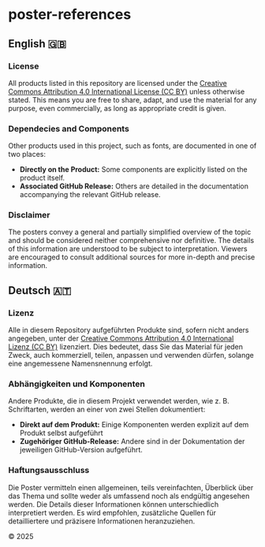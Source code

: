 # poster-references

## English 🇬🇧 

### License
All products listed in this repository are licensed under the [Creative Commons Attribution 4.0 International License (CC BY)](https://creativecommons.org/licenses/by/4.0/) unless otherwise stated. This means you are free to share, adapt, and use the material for any purpose, even commercially, as long as appropriate credit is given.

### Dependecies and Components
Other products used in this project, such as fonts, are documented in one of two places:
- __Directly on the Product:__ Some components are explicitly listed on the product itself.
- __Associated GitHub Release:__ Others are detailed in the documentation accompanying the relevant GitHub release.

### Disclaimer
The posters convey a general and partially simplified overview of the topic and should be considered neither comprehensive nor definitive. The details of this information are understood to be subject to interpretation. Viewers are encouraged to consult additional sources for more in-depth and precise information.


## Deutsch 🇦🇹
### Lizenz
Alle in diesem Repository aufgeführten Produkte sind, sofern nicht anders angegeben, unter der [Creative Commons Attribution 4.0 International Lizenz (CC BY)](https://creativecommons.org/licenses/by/4.0/) lizenziert. Dies bedeutet, dass Sie das Material für jeden Zweck, auch kommerziell, teilen, anpassen und verwenden dürfen, solange eine angemessene Namensnennung erfolgt.

### Abhängigkeiten und Komponenten
Andere Produkte, die in diesem Projekt verwendet werden, wie z. B. Schriftarten, werden an einer von zwei Stellen dokumentiert:
- __Direkt auf dem Produkt:__ Einige Komponenten werden explizit auf dem Produkt selbst aufgeführt
- __Zugehöriger GitHub-Release:__ Andere sind in der Dokumentation der jeweiligen GitHub-Version aufgeführt.
### Haftungsausschluss
Die Poster vermitteln einen allgemeinen, teils vereinfachten, Überblick über das Thema und sollte weder als umfassend noch als endgültig angesehen werden. Die Details dieser Informationen können unterschiedlich interpretiert werden. Es wird empfohlen, zusätzliche Quellen für detailliertere und präzisere Informationen heranzuziehen.


© 2025
